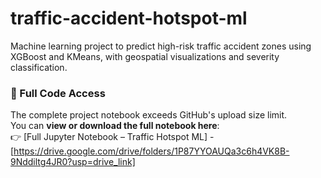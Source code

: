 # traffic-accident-hotspot-ml
Machine learning project to predict high-risk traffic accident zones using XGBoost and KMeans, with geospatial visualizations and severity classification.
### 🔗 Full Code Access
The complete project notebook exceeds GitHub's upload size limit.  
You can **view or download the full notebook here**:  
👉 [Full Jupyter Notebook – Traffic Hotspot ML] - [https://drive.google.com/drive/folders/1P87YYOAUQa3c6h4VK8B-9Nddiltg4JR0?usp=drive_link]
